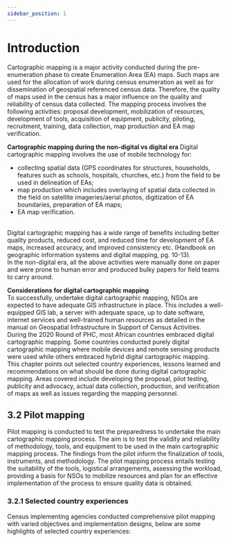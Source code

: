 ```yaml
---
sidebar_position: 1
---
```


# Introduction
Cartographic mapping is a major activity conducted during the pre-enumeration phase to create Enumeration Area (EA) maps. Such maps are used for the allocation of work during census enumeration as well as for dissemination of geospatial referenced census data. Therefore, the quality of maps used in the census has a major influence on the quality and reliability of census data collected. The mapping process involves the following activities: proposal development, mobilization of resources, development of tools, acquisition of equipment, publicity, piloting, recruitment, training, data collection, map production and EA map verification. <p>
**Cartographic mapping during the non-digital vs digital era**
Digital cartographic mapping involves the use of mobile technology for:
- collecting spatial data (GPS coordinates for structures, households, features such as schools, hospitals, churches, etc.) from the field to be used in delineation of EAs; 
- map production which includes overlaying of spatial data collected in the field on satellite imageries/aerial photos, digitization of EA boundaries, preparation of EA maps; 
- EA map verification. 
<br>
Digital cartographic mapping has a wide range of benefits including better quality products, reduced cost, and reduced time for development of EA maps, increased accuracy, and improved consistency etc. (Handbook on geographic information systems and digital mapping, pg. 10-13).
<br>
In the non-digital era, all the above activities were manually done on paper and were prone to human error and produced bulky papers for field teams to carry around.

<strong>Considerations for digital cartographic mapping</strong><br>
To successfully, undertake digital cartographic mapping, NSOs are expected to have adequate GIS infrastructure in place. This includes a well-equipped GIS lab, a server with adequate space, up to date software, internet services and well-trained human resources as detailed in the manual on Geospatial Infrastructure in Support of Census Activities. 
<br>
During the 2020 Round of PHC, most African countries embraced digital cartographic mapping. Some countries conducted purely digital cartographic mapping where mobile devices and remote sensing products were used while others embraced hybrid digital cartographic mapping. 
<br>
This chapter points out selected country experiences, lessons learned and recommendations on what should be done during digital cartographic mapping. Areas covered include developing the proposal, pilot testing, publicity and advocacy, actual data collection, production, and verification of maps as well as issues regarding the mapping personnel. 
<br>


## 3.2 Pilot mapping 
Pilot mapping is conducted to test the preparedness to undertake the main cartographic mapping process. The aim is to test the validity and reliability of methodology, tools, and equipment to be used in the main cartographic mapping process. The findings from the pilot  inform the finalization of tools, instruments, and methodology. The pilot mapping process entails testing the suitability of the tools, logistical arrangements, assessing the workload, providing a basis for NSOs to mobilize resources and plan for an effective implementation of the process to ensure quality data is obtained. 

### 3.2.1	Selected country experiences
Census implementing agencies conducted comprehensive pilot mapping with varied objectives and implementation designs, below are some highlights of selected country experiences:

